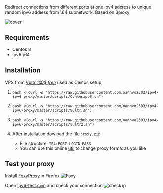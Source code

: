 Redirect connections from different ports at one ipv4 address to unique random ipv6 address from \64 subnetwork. Based on 3proxy

![cover](cover.svg)

## Requirements
- Centos 8
- Ipv6 \64

## Installation
VPS from [Vultr *100$ free*](https://www.vultr.com/?ref=8879184) used as Centos setup 

1.  `bash <(curl -s "https://raw.githubusercontent.com/oanhvo2303/ipv4-ipv6-proxy/master/scripts/Centosipv6.sh")`
2. `bash <(curl -s "https://raw.githubusercontent.com/oanhvo2303/ipv4-ipv6-proxy/master/scripts/Vultr.sh")`
3. `bash <(curl -s "https://raw.githubusercontent.com/oanhvo2303/ipv4-ipv6-proxy/master/scripts/vultr2.sh")`

1. After installation dowload the file `proxy.zip`
   * File structure: `IP4:PORT:LOGIN:PASS`
   * You can use this online [util](http://buyproxies.org/panel/format.php
) to change proxy format as you like

## Test your proxy

Install [FoxyProxy](https://addons.mozilla.org/en-US/firefox/addon/foxyproxy-standard/) in Firefox
![Foxy](foxyproxy.png)

Open [ipv6-test.com](http://ipv6-test.com/) and check your connection
![check ip](check_ip.png)
